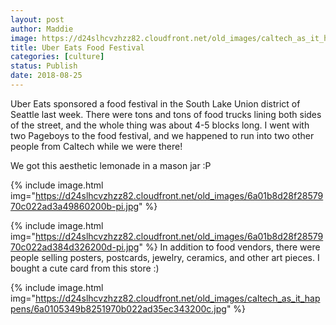 ```yaml
---
layout: post
author: Maddie
image: https://d24slhcvzhzz82.cloudfront.net/old_images/caltech_as_it_happens/6a0105349b8251970b022ad35ec33f200c.jpg
title: Uber Eats Food Festival
categories: [culture]
status: Publish
date: 2018-08-25
---
```


Uber Eats sponsored a food festival in the South Lake Union district of Seattle last week. There were tons and tons of food trucks lining both sides of the street, and the whole thing was about 4-5 blocks long. I went with two Pageboys to the food festival, and we happened to run into two other people from Caltech while we were there!

We got this aesthetic lemonade in a mason jar :P


{% include image.html img="https://d24slhcvzhzz82.cloudfront.net/old_images/6a01b8d28f2857970c022ad3a49860200b-pi.jpg" %}

{% include image.html img="https://d24slhcvzhzz82.cloudfront.net/old_images/6a01b8d28f2857970c022ad384d326200d-pi.jpg" %}
In addition to food vendors, there were people selling posters, postcards, jewelry, ceramics, and other art pieces. I bought a cute card from this store :)


{% include image.html img="https://d24slhcvzhzz82.cloudfront.net/old_images/caltech_as_it_happens/6a0105349b8251970b022ad35ec343200c.jpg" %}
